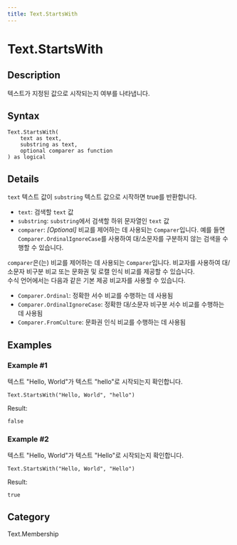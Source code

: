 ```yaml
---
title: Text.StartsWith
---
```


# Text.StartsWith


## Description

텍스트가 지정된 값으로 시작되는지 여부를 나타냅니다.


## Syntax

```powerquery
Text.StartsWith(
    text as text,
    substring as text,
    optional comparer as function
) as logical
```


## Details

<code>text</code> 텍스트 값이 <code>substring</code> 텍스트 값으로 시작하면 true를 반환합니다.      <ul>        <li><code>text</code>: <i></i> 검색할 <code>text</code> 값</li>        <li><code>substring</code>: <i></i> <code>substring</code>에서 검색할 하위 문자열인 <code>text</code> 값</li>        <li><code>comparer</code>: <i>[Optional]</i> 비교를 제어하는 데 사용되는 <code>Comparer</code>입니다. 예를 들면 <code>Comparer.OrdinalIgnoreCase</code>를 사용하여 대/소문자를 구분하지 않는 검색을 수행할 수 있습니다.</li>      </ul>      <div>        <code>comparer</code>은(는) 비교를 제어하는 데 사용되는 <code>Comparer</code>입니다. 비교자를 사용하여 대/소문자 비구분 비교 또는 문화권 및 로캘 인식 비교를 제공할 수 있습니다.      </div>      <div>        수식 언어에서는 다음과 같은 기본 제공 비교자를 사용할 수 있습니다.      </div>      <ul>        <li><code>Comparer.Ordinal</code>: 정확한 서수 비교를 수행하는 데 사용됨</li>        <li><code>Comparer.OrdinalIgnoreCase</code>: 정확한 대/소문자 비구분 서수 비교를 수행하는 데 사용됨</li>        <li> <code>Comparer.FromCulture</code>: 문화권 인식 비교를 수행하는 데 사용됨</li>      </ul>


## Examples

### Example #1 
텍스트 &#34;Hello, World&#34;가 텍스트 &#34;hello&#34;로 시작되는지 확인합니다.
```powerquery
Text.StartsWith("Hello, World", "hello")
```

Result: 
```powerquery
false
```


### Example #2 
텍스트 &#34;Hello, World&#34;가 텍스트 &#34;Hello&#34;로 시작되는지 확인합니다.
```powerquery
Text.StartsWith("Hello, World", "Hello")
```

Result: 
```powerquery
true
```




## Category
Text.Membership
